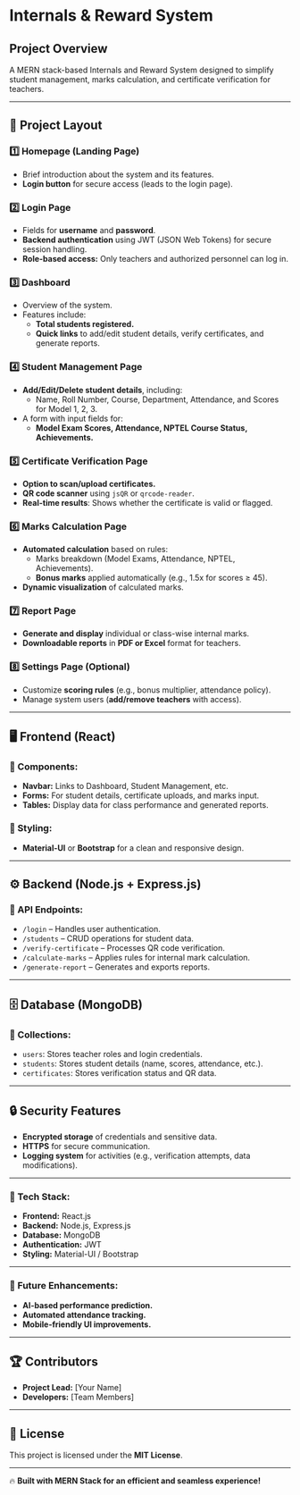 # Internals & Reward System

## Project Overview
A MERN stack-based Internals and Reward System designed to simplify student management, marks calculation, and certificate verification for teachers.

---

## 📌 Project Layout

### 1️⃣ Homepage (Landing Page)
- Brief introduction about the system and its features.
- **Login button** for secure access (leads to the login page).

### 2️⃣ Login Page
- Fields for **username** and **password**.
- **Backend authentication** using JWT (JSON Web Tokens) for secure session handling.
- **Role-based access:** Only teachers and authorized personnel can log in.

### 3️⃣ Dashboard
- Overview of the system.
- Features include:
  - **Total students registered.**
  - **Quick links** to add/edit student details, verify certificates, and generate reports.

### 4️⃣ Student Management Page
- **Add/Edit/Delete student details**, including:
  - Name, Roll Number, Course, Department, Attendance, and Scores for Model 1, 2, 3.
- A form with input fields for:
  - **Model Exam Scores, Attendance, NPTEL Course Status, Achievements.**

### 5️⃣ Certificate Verification Page
- **Option to scan/upload certificates.**
- **QR code scanner** using `jsQR` or `qrcode-reader`.
- **Real-time results**: Shows whether the certificate is valid or flagged.

### 6️⃣ Marks Calculation Page
- **Automated calculation** based on rules:
  - Marks breakdown (Model Exams, Attendance, NPTEL, Achievements).
  - **Bonus marks** applied automatically (e.g., 1.5x for scores ≥ 45).
- **Dynamic visualization** of calculated marks.

### 7️⃣ Report Page
- **Generate and display** individual or class-wise internal marks.
- **Downloadable reports** in **PDF or Excel** format for teachers.

### 8️⃣ Settings Page (Optional)
- Customize **scoring rules** (e.g., bonus multiplier, attendance policy).
- Manage system users (**add/remove teachers** with access).

---

## 🖥️ Frontend (React)
### 🔹 Components:
- **Navbar:** Links to Dashboard, Student Management, etc.
- **Forms:** For student details, certificate uploads, and marks input.
- **Tables:** Display data for class performance and generated reports.

### 🎨 Styling:
- **Material-UI** or **Bootstrap** for a clean and responsive design.

---

## ⚙️ Backend (Node.js + Express.js)
### 🔹 API Endpoints:
- `/login` – Handles user authentication.
- `/students` – CRUD operations for student data.
- `/verify-certificate` – Processes QR code verification.
- `/calculate-marks` – Applies rules for internal mark calculation.
- `/generate-report` – Generates and exports reports.

---

## 🗄️ Database (MongoDB)
### 🔹 Collections:
- `users`: Stores teacher roles and login credentials.
- `students`: Stores student details (name, scores, attendance, etc.).
- `certificates`: Stores verification status and QR data.

---

## 🔒 Security Features
- **Encrypted storage** of credentials and sensitive data.
- **HTTPS** for secure communication.
- **Logging system** for activities (e.g., verification attempts, data modifications).

---

### 🚀 Tech Stack:
- **Frontend:** React.js
- **Backend:** Node.js, Express.js
- **Database:** MongoDB
- **Authentication:** JWT
- **Styling:** Material-UI / Bootstrap

---

### 📌 Future Enhancements:
- **AI-based performance prediction.**
- **Automated attendance tracking.**
- **Mobile-friendly UI improvements.**

---

## 🏆 Contributors
- **Project Lead:** [Your Name]
- **Developers:** [Team Members]

---

## 📜 License
This project is licensed under the **MIT License**.

---

🔥 **Built with MERN Stack for an efficient and seamless experience!**
